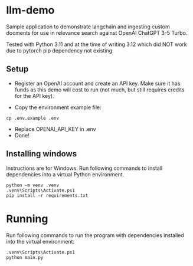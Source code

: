 # llm-demo
Sample application to demonstrate langchain and ingesting custom docments for use in relevance search against OpenAI ChatGPT 3-5 Turbo.

Tested with Python 3.11 and at the time of writing 3.12 which did NOT work due to pytorch pip dependency not existing.

## Setup
- Register an OpenAI account and create an API key. Make sure it has funds as this demo will cost to run (not much, but still requires credits for the API key).

- Copy the environment example file:
```
cp .env.example .env
```

- Replace OPENAI_API_KEY in .env
- Done!


## Installing windows
Instructions are for Windows.
Run following commands to install dependencies into a virtual Python environment.
```
python -m venv .venv
.venv\Scripts\Activate.ps1
pip install -r requirements.txt
```

# Running
Run following commands to run the program with dependencies installed into the virtual environment:
```
.venv\Scripts\Activate.ps1
python main.py
```